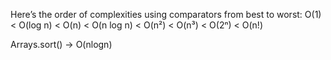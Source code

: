 Here’s the order of complexities using comparators from best to worst:
O(1) < O(log n) < O(n) < O(n log n) < O(n²) < O(n³) < O(2ⁿ) < O(n!)


Arrays.sort() -> O(nlogn)
